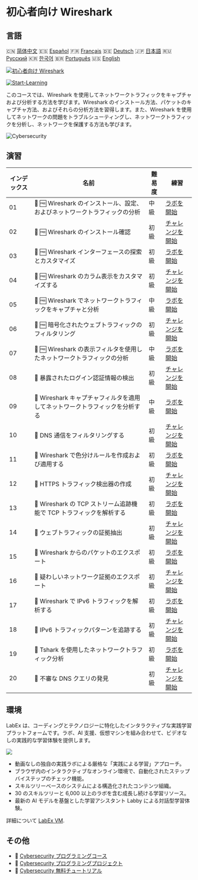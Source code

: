 # 初心者向け Wireshark

## 言語

🇨🇳 [简体中文](README_zh.md) 🇪🇸 [Español](README_es.md) 🇫🇷 [Français](README_fr.md) 🇩🇪 [Deutsch](README_de.md) 🇯🇵 [日本語](README_ja.md) 🇷🇺 [Русский](README_ru.md) 🇰🇷 [한국어](README_ko.md) 🇧🇷 [Português](README_pt.md) 🇺🇸 [English](README.md) 

[![初心者向け Wireshark](https://cover-creator.labex.io/wireshark-for-beginners.png?lang=ja)](https://labex.io/ja/courses/wireshark-for-beginners)

[![Start-Learning](https://img.shields.io/badge/Start-Learning-whitesmoke?style=for-the-badge)](https://labex.io/ja/courses/wireshark-for-beginners)

このコースでは、Wireshark を使用してネットワークトラフィックをキャプチャおよび分析する方法を学びます。Wireshark のインストール方法、パケットのキャプチャ方法、およびそれらの分析方法を習得します。また、Wireshark を使用してネットワークの問題をトラブルシューティングし、ネットワークトラフィックを分析し、ネットワークを保護する方法も学びます。

![Cybersecurity](https://img.shields.io/badge/Cybersecurity-whitesmoke?style=for-the-badge&logo=cybersecurity)


## 演習

|   インデックス | 名前                                                                         | 難易度   | 練習                                                                                                                                                 |
|----------------|------------------------------------------------------------------------------|----------|------------------------------------------------------------------------------------------------------------------------------------------------------|
|             01 | 📖 🆓 Wireshark のインストール、設定、およびネットワークトラフィックの分析   | 中級     | <a target='_blank' href='https://labex.io/ja/tutorials/wireshark-install-configure-and-analyze-network-traffic-with-wireshark-415947'>ラボを開始</a> |
|             02 | 🎯 🆓 Wireshark のインストール確認                                           | 初級     | <a target='_blank' href='https://labex.io/ja/tutorials/wireshark-verify-wireshark-installation-548783'>チャレンジを開始</a>                          |
|             03 | 📖 🆓 Wireshark インターフェースの探索とカスタマイズ                         | 初級     | <a target='_blank' href='https://labex.io/ja/tutorials/wireshark-explore-and-customize-wireshark-interface-415949'>ラボを開始</a>                    |
|             04 | 🎯 🆓 Wireshark のカラム表示をカスタマイズする                               | 初級     | <a target='_blank' href='https://labex.io/ja/tutorials/wireshark-customize-wireshark-column-display-548785'>チャレンジを開始</a>                     |
|             05 | 📖 🆓 Wireshark でネットワークトラフィックをキャプチャと分析                 | 中級     | <a target='_blank' href='https://labex.io/ja/tutorials/wireshark-capture-and-analyze-network-traffic-with-wireshark-415956'>ラボを開始</a>           |
|             06 | 🎯 🆓 暗号化されたウェブトラフィックのフィルタリング                         | 初級     | <a target='_blank' href='https://labex.io/ja/tutorials/wireshark-filter-encrypted-web-traffic-548806'>チャレンジを開始</a>                           |
|             07 | 📖 🆓 Wireshark の表示フィルタを使用したネットワークトラフィックの分析       | 中級     | <a target='_blank' href='https://labex.io/ja/tutorials/wireshark-analyze-network-traffic-with-wireshark-display-filters-415944'>ラボを開始</a>       |
|             08 | 🎯  暴露されたログイン認証情報の検出                                         | 初級     | <a target='_blank' href='https://labex.io/ja/tutorials/wireshark-find-exposed-login-credentials-548820'>チャレンジを開始</a>                         |
|             09 | 📖  Wireshark キャプチャフィルタを適用してネットワークトラフィックを分析する | 中級     | <a target='_blank' href='https://labex.io/ja/tutorials/wireshark-apply-wireshark-capture-filters-for-network-traffic-analysis-415940'>ラボを開始</a> |
|             10 | 🎯  DNS 通信をフィルタリングする                                             | 初級     | <a target='_blank' href='https://labex.io/ja/tutorials/wireshark-filter-dns-communications-548826'>チャレンジを開始</a>                              |
|             11 | 📖  Wireshark で色分けルールを作成および適用する                             | 初級     | <a target='_blank' href='https://labex.io/ja/tutorials/wireshark-create-and-apply-colorizing-rules-in-wireshark-415941'>ラボを開始</a>               |
|             12 | 🎯  HTTPS トラフィック検出器の作成                                           | 初級     | <a target='_blank' href='https://labex.io/ja/tutorials/wireshark-create-https-traffic-detector-548831'>チャレンジを開始</a>                          |
|             13 | 📖  Wireshark の TCP ストリーム追跡機能で TCP トラフィックを解析する         | 初級     | <a target='_blank' href='https://labex.io/ja/tutorials/wireshark-analyze-tcp-traffic-with-wireshark-follow-tcp-stream-feature-415946'>ラボを開始</a> |
|             14 | 🎯  ウェブトラフィックの証拠抽出                                             | 初級     | <a target='_blank' href='https://labex.io/ja/tutorials/wireshark-extract-web-traffic-evidence-548842'>チャレンジを開始</a>                           |
|             15 | 📖  Wireshark からのパケットのエクスポート                                   | 初級     | <a target='_blank' href='https://labex.io/ja/tutorials/wireshark-export-packets-from-wireshark-415945'>ラボを開始</a>                                |
|             16 | 🎯  疑わしいネットワーク証拠のエクスポート                                   | 初級     | <a target='_blank' href='https://labex.io/ja/tutorials/wireshark-export-suspicious-network-evidence-548847'>チャレンジを開始</a>                     |
|             17 | 📖  Wireshark で IPv6 トラフィックを解析する                                 | 初級     | <a target='_blank' href='https://labex.io/ja/tutorials/wireshark-analyze-ipv6-traffic-with-wireshark-415950'>ラボを開始</a>                          |
|             18 | 🎯  IPv6 トラフィックパターンを追跡する                                      | 初級     | <a target='_blank' href='https://labex.io/ja/tutorials/wireshark-track-ipv6-traffic-patterns-548851'>チャレンジを開始</a>                            |
|             19 | 📖  Tshark を使用したネットワークトラフィック分析                            | 初級     | <a target='_blank' href='https://labex.io/ja/tutorials/wireshark-use-tshark-for-network-traffic-analysis-415942'>ラボを開始</a>                      |
|             20 | 🎯  不審な DNS クエリの発見                                                  | 初級     | <a target='_blank' href='https://labex.io/ja/tutorials/wireshark-uncover-suspicious-dns-queries-548854'>チャレンジを開始</a>                         |

## 環境

LabEx は、コーディングとテクノロジーに特化したインタラクティブな実践学習プラットフォームです。ラボ、AI 支援、仮想マシンを組み合わせて、ビデオなしの実践的な学習体験を提供します。

![](https://tutorial-screenshot.getvm.io/images/vm-1725247253.png)

- 動画なしの独自の実践ラボによる厳格な「実践による学習」アプローチ。
- ブラウザ内のインタラクティブなオンライン環境で、自動化されたステップバイステップのチェック機能。
- スキルツリーベースのシステムによる構造化されたコンテンツ組織。
- 30 のスキルツリーと 6,000 以上のラボを含む成長し続ける学習リソース。
- 最新の AI モデルを基盤とした学習アシスタント Labby による対話型学習体験。

詳細について [LabEx VM](https://support.labex.io/using-labex/virtual-machine).

## その他

- 🔗 [Cybersecurity プログラミングコース](https://github.com/labex-labs/awesome-programming-courses)
- 🔗 [Cybersecurity プログラミングプロジェクト](https://github.com/labex-labs/awesome-programming-projects)
- 🔗 [Cybersecurity 無料チュートリアル](https://github.com/labex-labs/cybersecurity-free-tutorials)

